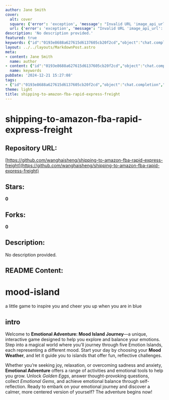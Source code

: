 ```yaml
---
author: Jane Smith
cover:
  alt: cover
  square: {'error': 'exception', 'message': "Invalid URL 'image_api_url': No scheme supplied. Perhaps you meant https://image_api_url?"}
  url: {'error': 'exception', 'message': "Invalid URL 'image_api_url': No scheme supplied. Perhaps you meant https://image_api_url?"}
description: 'No description provided.'
featured: true
keywords: {"id":"0193e8688a627615d6137605cb20f2cd","object":"chat.completion","created":1734770985,"model":"Qwen/Qwen2.5-7B-Instruct","choices":[{"index":0,"message":{"role":"assistant","content":"### Keywords:\n- Mood Island Journey\n- Emotional Adventure\n- Emotional Balance\n- Emotion Islands\n- Mood Weather\n- Self-Reflection\n- Golden Eggs\n- Emotional Gems\n- Fun Challenges\n- Reflective Challenges\n- Emotional Tools\n- Overcoming Sadness and Anxiety\n- Calmer State of Mind\n- Centered Version of Yourself\n\n### Tags:\n- #EmotionalAdventure\n- #MoodIslandJourney\n- #EmotionBalance\n- #SelfReflection\n- #GoldenEggs\n- #EmotionalGems\n- #FunChallenges\n- #ReflectiveChallenges\n- #EmotionalTools\n- #OvercomingSadnessAndAnxiety\n- #CalmerStateOfMind\n- #CenteredVersion"},"finish_reason":"stop"}],"usage":{"prompt_tokens":236,"completion_tokens":158,"total_tokens":394},"system_fingerprint":""}
layout: ../../layouts/MarkdownPost.astro
meta:
- content: Jane Smith
  name: author
- content: {"id":"0193e8688a627615d6137605cb20f2cd","object":"chat.completion","created":1734770985,"model":"Qwen/Qwen2.5-7B-Instruct","choices":[{"index":0,"message":{"role":"assistant","content":"### Keywords:\n- Mood Island Journey\n- Emotional Adventure\n- Emotional Balance\n- Emotion Islands\n- Mood Weather\n- Self-Reflection\n- Golden Eggs\n- Emotional Gems\n- Fun Challenges\n- Reflective Challenges\n- Emotional Tools\n- Overcoming Sadness and Anxiety\n- Calmer State of Mind\n- Centered Version of Yourself\n\n### Tags:\n- #EmotionalAdventure\n- #MoodIslandJourney\n- #EmotionBalance\n- #SelfReflection\n- #GoldenEggs\n- #EmotionalGems\n- #FunChallenges\n- #ReflectiveChallenges\n- #EmotionalTools\n- #OvercomingSadnessAndAnxiety\n- #CalmerStateOfMind\n- #CenteredVersion"},"finish_reason":"stop"}],"usage":{"prompt_tokens":236,"completion_tokens":158,"total_tokens":394},"system_fingerprint":""}
  name: keywords
pubDate: '2024-12-21 15:27:08'
tags:
- {"id":"0193e8688a627615d6137605cb20f2cd","object":"chat.completion","created":1734770985,"model":"Qwen/Qwen2.5-7B-Instruct","choices":[{"index":0,"message":{"role":"assistant","content":"### Keywords:\n- Mood Island Journey\n- Emotional Adventure\n- Emotional Balance\n- Emotion Islands\n- Mood Weather\n- Self-Reflection\n- Golden Eggs\n- Emotional Gems\n- Fun Challenges\n- Reflective Challenges\n- Emotional Tools\n- Overcoming Sadness and Anxiety\n- Calmer State of Mind\n- Centered Version of Yourself\n\n### Tags:\n- #EmotionalAdventure\n- #MoodIslandJourney\n- #EmotionBalance\n- #SelfReflection\n- #GoldenEggs\n- #EmotionalGems\n- #FunChallenges\n- #ReflectiveChallenges\n- #EmotionalTools\n- #OvercomingSadnessAndAnxiety\n- #CalmerStateOfMind\n- #CenteredVersion"},"finish_reason":"stop"}],"usage":{"prompt_tokens":236,"completion_tokens":158,"total_tokens":394},"system_fingerprint":""}
theme: light
title: shipping-to-amazon-fba-rapid-express-freight
---
```


# shipping-to-amazon-fba-rapid-express-freight

## Repository URL: 
[https://github.com/wanghaisheng/shipping-to-amazon-fba-rapid-express-freight](https://github.com/wanghaisheng/shipping-to-amazon-fba-rapid-express-freight)

## Stars: 
**0**

## Forks: 
**0**

## Description: 
No description provided.

## README Content: 
# mood-island
a little game to inspire you and cheer you up when you are in blue


## intro

Welcome to **Emotional Adventure: Mood Island Journey**—a unique, interactive game designed to help you explore and balance your emotions. Step into a magical world where you’ll journey through five Emotion Islands, each representing a different mood. Start your day by choosing your **Mood Weather**, and let it guide you to islands that offer fun, reflective challenges. 

Whether you’re seeking joy, relaxation, or overcoming sadness and anxiety, **Emotional Adventure** offers a range of activities and emotional tools to help you grow. Unlock *Golden Eggs*, answer thought-provoking questions, collect *Emotional Gems*, and achieve emotional balance through self-reflection. Ready to embark on your emotional journey and discover a calmer, more centered version of yourself? The adventure begins now!


